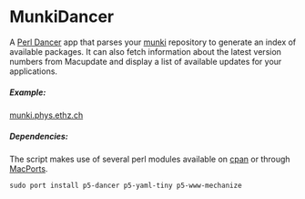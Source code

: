   MunkiDancer
===============

A [Perl Dancer](http://www.perldancer.org) app that parses your [munki](http://code.google.com/p/munki) repository to generate an index of available packages. It can also fetch information about the latest version numbers from Macupdate and display a list of available updates for your applications.


##### Example:
[munki.phys.ethz.ch](http://munki.phys.ethz.ch)

##### Dependencies:
The script makes use of several perl modules available on [cpan](http://www.cpan.org) or through [MacPorts](www.macports.org).

```
sudo port install p5-dancer p5-yaml-tiny p5-www-mechanize
```
